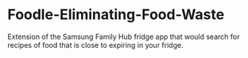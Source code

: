 # Foodle-Eliminating-Food-Waste
Extension of the Samsung Family Hub fridge app that would search for recipes of food that is close to expiring in your fridge.
